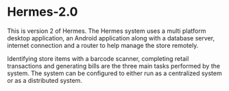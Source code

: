 # Hermes-2.0
This is version 2 of Hermes. The Hermes system uses a multi platform desktop application, an Android application along with a database server, internet connection and a router to help manage the store remotely.

Identifying store items with a barcode scanner, completing retail transactions and generating bills are the three main tasks performed by the system. The system can be configured to either run as a centralized system or as a distributed system.
